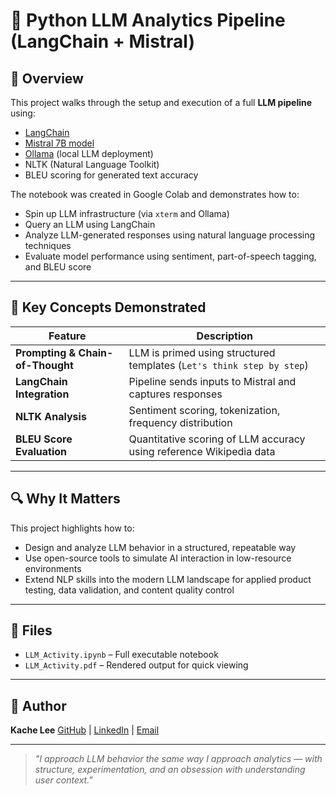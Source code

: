 # 🤖 Python LLM Analytics Pipeline (LangChain + Mistral)

## 📘 Overview

This project walks through the setup and execution of a full **LLM pipeline** using:

* [LangChain](https://www.langchain.com/)
* [Mistral 7B model](https://mistral.ai/)
* [Ollama](https://ollama.ai/) (local LLM deployment)
* NLTK (Natural Language Toolkit)
* BLEU scoring for generated text accuracy

The notebook was created in Google Colab and demonstrates how to:

* Spin up LLM infrastructure (via `xterm` and Ollama)
* Query an LLM using LangChain
* Analyze LLM-generated responses using natural language processing techniques
* Evaluate model performance using sentiment, part-of-speech tagging, and BLEU score

---

## 🧠 Key Concepts Demonstrated

| Feature                          | Description                                                           |
| -------------------------------- | --------------------------------------------------------------------- |
| **Prompting & Chain-of-Thought** | LLM is primed using structured templates (`Let's think step by step`) |
| **LangChain Integration**        | Pipeline sends inputs to Mistral and captures responses               |
| **NLTK Analysis**                | Sentiment scoring, tokenization, frequency distribution               |
| **BLEU Score Evaluation**        | Quantitative scoring of LLM accuracy using reference Wikipedia data   |

---

## 🔍 Why It Matters

This project highlights how to:

* Design and analyze LLM behavior in a structured, repeatable way
* Use open-source tools to simulate AI interaction in low-resource environments
* Extend NLP skills into the modern LLM landscape for applied product testing, data validation, and content quality control

---

## 📎 Files

* `LLM_Activity.ipynb` – Full executable notebook
* `LLM_Activity.pdf` – Rendered output for quick viewing

---

## 👤 Author

**Kache Lee**
[GitHub](https://github.com/leekbc13) | [LinkedIn](https://linkedin.com/in/kachelee) | [Email](mailto:leekbc13@gmail.com)

---

> *"I approach LLM behavior the same way I approach analytics — with structure, experimentation, and an obsession with understanding user context."*

